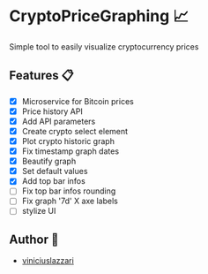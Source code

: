 # CryptoPriceGraphing 📈

Simple tool to easily visualize cryptocurrency prices

## Features 📋
- [X] Microservice for Bitcoin prices
- [X] Price history API 
- [X] Add API parameters
- [X] Create crypto select element
- [X] Plot crypto historic graph
- [X] Fix timestamp graph dates
- [X] Beautify graph
- [x] Set default values
- [X] Add top bar infos
- [ ] Fix top bar infos rounding
- [ ] Fix graph '7d' X axe labels
- [ ] stylize UI

## Author 🧙
- [viniciuslazzari](https://github.com/viniciuslazzari)